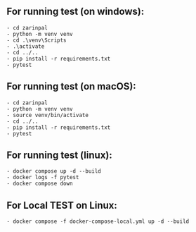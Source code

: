 ## For running test (on windows):
    - cd zarinpal
    - python -m venv venv
    - cd .\venv\Scripts
    - .\activate 
    - cd ../.. 
    - pip install -r requirements.txt 
    - pytest


## For running test (on macOS):
    - cd zarinpal
    - python -m venv venv
    - source venv/bin/activate
    - cd ../.. 
    - pip install -r requirements.txt 
    - pytest



## For running test (linux):
    - docker compose up -d --build
    - docker logs -f pytest
    - docker compose down

## For Local TEST on Linux:

    - docker compose -f docker-compose-local.yml up -d --build